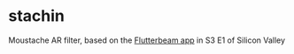 # stachin
Moustache AR filter, based on the [Flutterbeam app](https://twitter.com/SiliconHBO/status/725791376223260672) in S3 E1 of Silicon Valley
